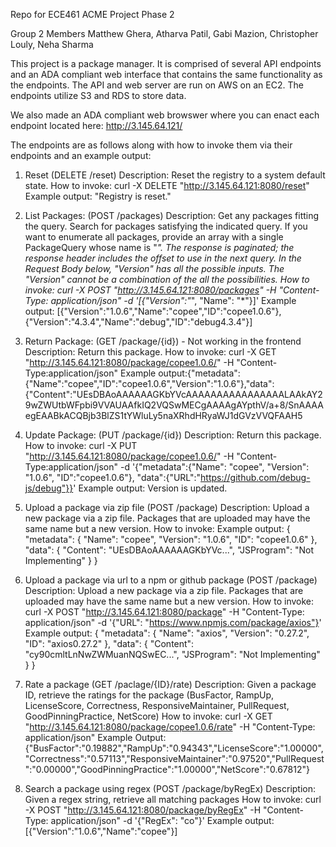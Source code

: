 Repo for ECE461 ACME Project Phase 2

Group 2 Members
Matthew Ghera, Atharva Patil, Gabi Mazion, Christopher Louly, Neha Sharma

This project is a package manager. It is comprised of several API endpoints and an ADA compliant web interface that contains the same functionality as the endpoints. The API and web server are run on AWS on an EC2. The endpoints utilize S3 and RDS to store data.

We also made an ADA compliant web browswer where you can enact each endpoint located here: http://3.145.64.121/

The endpoints are as follows along with how to invoke them via their endpoints and an example output:

1. Reset (DELETE /reset)
   Description: Reset the registry to a system default state.
   How to invoke: curl -X DELETE "http://3.145.64.121:8080/reset"
   Example output: "Registry is reset."
   
2. List Packages: (POST /packages)
   Description: Get any packages fitting the query. Search for packages satisfying the indicated query. If you want to enumerate all packages, provide an array with a single PackageQuery whose name is "*". The response is paginated; the 
   response header includes the offset to use in the next query. In the Request Body below, "Version" has all the possible inputs. The "Version" cannot be a combination of the all the possibilities.
   How to invoke: curl -X POST "http://3.145.64.121:8080/packages" -H "Content-Type: application/json" -d '[{"Version":"*", "Name": "*"}]'
   Example output: [{"Version":"1.0.6","Name":"copee","ID":"copee1.0.6"},{"Version":"4.3.4","Name":"debug","ID":"debug4.3.4"}] 

3. Return Package: (GET /package/{id}) - Not working in the frontend
   Description: Return this package.
   How to invoke: curl -X GET "http://3.145.64.121:8080/package/copee1.0.6/" -H "Content-Type:application/json"
   Example output:{"metadata":{"Name":"copee","ID":"copee1.0.6","Version":"1.0.6"},"data":{"Content":"UEsDBAoAAAAAAGKbYVcAAAAAAAAAAAAAAAALAAkAY29wZWUtbWFpbi9VVAUAAfkIQ2VQSwMECgAAAAgAYpthV/a+8/SnAAAAegEAABkACQBjb3BlZS1tYWluLy5naXRhdHRyaWJ1dGVzVVQFAAH5

4. Update Package: (PUT /package/{id})
   Description: Return this package.
   How to invoke: curl -X PUT "http://3.145.64.121:8080/package/copee1.0.6/" -H "Content-Type:application/json" -d '{"metadata":{"Name": "copee", "Version": "1.0.6", "ID":"copee1.0.6"}, "data":{"URL":"https://github.com/debug-js/debug"}}'
   Example output: Version is updated.

5. Upload a package via zip file (POST /package)
   Description: Upload a new package via a zip file. Packages that are uploaded may have the same name but a new version.
   How to invoke:
   Example output: {
    "metadata": {
        "Name": "copee",
        "Version": "1.0.6",
        "ID": "copee1.0.6"
    },
    "data": {
         "Content": "UEsDBAoAAAAAAGKbYVc...",
         "JSProgram": "Not Implementing"
      }
   }

6. Upload a package via url to a npm or github package (POST /package)
   Description: Upload a new package via a zip file. Packages that are uploaded may have the same name but a new version.
   How to invoke: curl -X POST "http://3.145.64.121:8080/package" -H "Content-Type: application/json" -d '{"URL": "https://www.npmjs.com/package/axios"}'
   Example output: {
  "metadata": {
    "Name": "axios",
    "Version": "0.27.2",
    "ID": "axios0.27.2"
  },
  "data": {
    "Content": "cy90cmltLnNwZWMuanNQSwEC...",
         "JSProgram": "Not Implementing"
      }
   }

7. Rate a package (GET /paclage/{ID}/rate)
   Description: Given a package ID, retrieve the ratings for the package (BusFactor, RampUp, LicenseScore, Correctness, ResponsiveMaintainer, PullRequest, GoodPinningPractice, NetScore)
   How to invoke: curl -X GET "http://3.145.64.121:8080/package/copee1.0.6/rate" -H "Content-Type: application/json"
   Example Output:    {"BusFactor":"0.19882","RampUp":"0.94343","LicenseScore":"1.00000","Correctness":"0.57113","ResponsiveMaintainer":"0.97520","PullRequest":"0.00000","GoodPinningPractice":"1.00000","NetScore":"0.67812"}

8. Search a package using regex (POST /package/byRegEx)
   Description: Given a regex string, retrieve all matching packages
   How to invoke: curl -X POST "http://3.145.64.121:8080/package/byRegEx" -H "Content-Type: application/json" -d '{"RegEx": "co"}'
   Example output: [{"Version":"1.0.6","Name":"copee"}]


